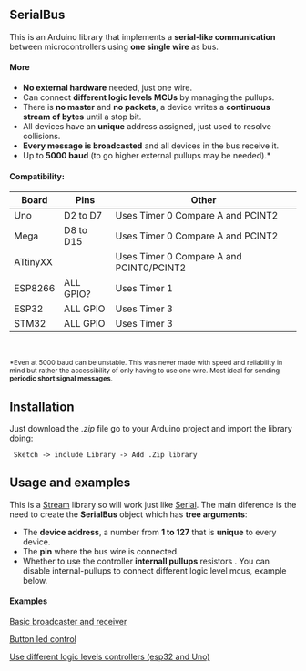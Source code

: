 


## SerialBus
This is an Arduino library that implements a **serial-like communication** between microcontrollers using **one single wire** as bus. 

#### More
- **No external hardware** needed, just one wire.
- Can connect **different logic levels MCUs**  by managing the pullups.
- There is **no master** and **no packets**, a device writes a **continuous stream of bytes** until a stop bit. 
- All devices have an **unique** address assigned, just used to resolve collisions.
- **Every message is broadcasted** and all devices in the bus receive it. 
- Up to **5000 baud** (to go higher external pullups may be needed).*



#### Compatibility:


Board       |       Pins        |       Other
------------|-------------------|---------------------
Uno         | D2 to D7          |   Uses Timer 0 Compare A and PCINT2
Mega        | D8 to D15         |   Uses Timer 0 Compare A and PCINT2
ATtinyXX    |                   |   Uses Timer 0 Compare A and PCINT0/PCINT2
ESP8266     | ALL GPIO?         |   Uses Timer 1
ESP32       | ALL GPIO          |   Uses Timer 3
STM32       | ALL GPIO          |   Uses Timer 3

<br>

<sup>*Even at 5000 baud can be unstable. This was never made with speed and reliability in mind but rather the accessibility of only having to use one wire. Most ideal for sending **periodic short signal messages**.</sup>

## Installation
Just download the *.zip* file go to your Arduino project and import the library doing:
```
 Sketch -> include Library -> Add .Zip library
```

## Usage and examples


This is a [Stream](https://reference.arduino.cc/reference/en/language/functions/communication/stream/) library so will work just like [Serial](https://reference.arduino.cc/reference/en/language/functions/communication/serial/). The main diference is the need to create the **SerialBus** object which has **tree arguments**:
- The **device address**, a number from **1 to 127** that is **unique** to every device.
- The **pin** where the bus wire is connected.
- Whether to use the controller **internall pullups** resistors . You can disable internal-pullups to connect different logic level mcus, example below.



#### Examples
[Basic broadcaster and receiver](https://github.com/jgvmonteiro/SerialBus/tree/main/examples/send_receive_msg)

[Button led control](https://github.com/jgvmonteiro/SerialBus/tree/main/examples/led_control)

[Use different logic levels controllers (esp32 and Uno)](https://github.com/jgvmonteiro/SerialBus/tree/main/examples/nano_to_esp32)
 


